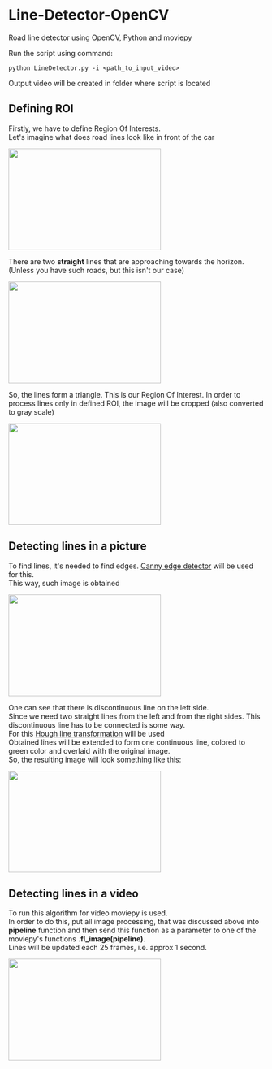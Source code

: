 # Line-Detector-OpenCV
Road line detector using OpenCV, Python and moviepy  

Run the script using command:  
```
python LineDetector.py -i <path_to_input_video>
```
Output video will be created in folder where script is located

## Defining ROI  
Firstly, we have to define Region Of Interests.  
Let's imagine what does road lines look like in front of the car  
  
<img src="https://i.imgur.com/O1OtyKM.jpg" width="300" height="200">

There are two **straight** lines that are approaching towards the horizon.  
(Unless you have such roads, but this isn't our case)  
  
<img src="https://tnimage.taiwannews.com.tw/photos/shares/591293a43befa.jpg" width="300" height="200">

So, the lines form a triangle. This is our Region Of Interest. 
In order to process lines only in defined ROI, the image will be cropped (also converted to gray scale)
  
<img src ="https://i.imgur.com/aAwKFEH.png" width="300" height="200"/>

## Detecting lines in a picture  
To find lines, it's needed to find edges. [Canny edge detector](https://opencv-python-tutroals.readthedocs.io/en/latest/py_tutorials/py_imgproc/py_canny/py_canny.html) will be used for this.  
This way, such image is obtained  
  
<img src="https://i.imgur.com/Tys6tCR.png" width="300" height="200"/>

One can see that there is discontinuous line on the left side.  
Since we need two straight lines from the left and from the right sides. This discontinuous line has to be connected is some way.  
For this [Hough line transformation](https://docs.opencv.org/2.4/doc/tutorials/imgproc/imgtrans/hough_lines/hough_lines.html) will be used  
Obtained lines will be extended to form one continuous line, colored to green color and overlaid with the original image.  
So, the resulting image will look something like this:  
  
<img src="https://i.imgur.com/zlZwQEE.png" width="300" height="200"/>

## Detecting lines in a video
To run this algorithm for video moviepy is used.  
In order to do this, put all image processing, that was discussed above into **pipeline** function and then send this function as a parameter to one of the moviepy's functions **.fl_image(pipeline)**.  
Lines will be updated each 25 frames, i.e. approx 1 second.

<img src="https://media.giphy.com/media/Md3tc1yXhw0WL4BgZD/giphy.gif" width="300" height="200"/>
